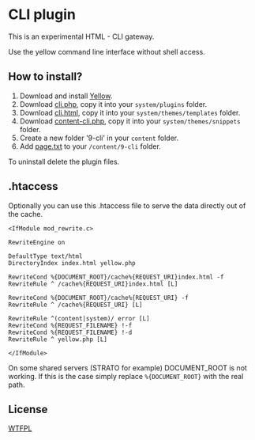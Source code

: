 CLI plugin
==========

This is an experimental HTML - CLI gateway.

Use the yellow command line interface without shell access.


How to install?
---------------
1. Download and install [Yellow](https://github.com/datenstrom/yellow/).  
2. Download [cli.php](cli.php?raw=true), copy it into your `system/plugins` folder.  
3. Download [cli.html](cli.html?raw=true), copy it into your `system/themes/templates` folder.  
4. Download [content-cli.php](content-wiki.php?raw=true), copy it into your `system/themes/snippets` folder.  
5. Create a new folder '9-cli' in your `content` folder.
6. Add [page.txt](page.txt?raw=true) to your `/content/9-cli` folder.

To uninstall delete the plugin files.

.htaccess
---------

Optionally you can use this .htaccess file to serve the data directly out of the cache.

    <IfModule mod_rewrite.c>

    RewriteEngine on

    DefaultType text/html
    DirectoryIndex index.html yellow.php

    RewriteCond %{DOCUMENT_ROOT}/cache%{REQUEST_URI}index.html -f
    RewriteRule ^ /cache%{REQUEST_URI}index.html [L] 

    RewriteCond %{DOCUMENT_ROOT}/cache%{REQUEST_URI} -f
    RewriteRule ^ /cache%{REQUEST_URI} [L] 

    RewriteRule ^(content|system)/ error [L]
    RewriteCond %{REQUEST_FILENAME} !-f
    RewriteCond %{REQUEST_FILENAME} !-d
    RewriteRule ^ yellow.php [L]

    </IfModule>

On some shared servers (STRATO for example) DOCUMENT_ROOT is not working. If this is the case simply replace `%{DOCUMENT_ROOT}` with the real path.

License
-------

[WTFPL](http://www.wtfpl.net)